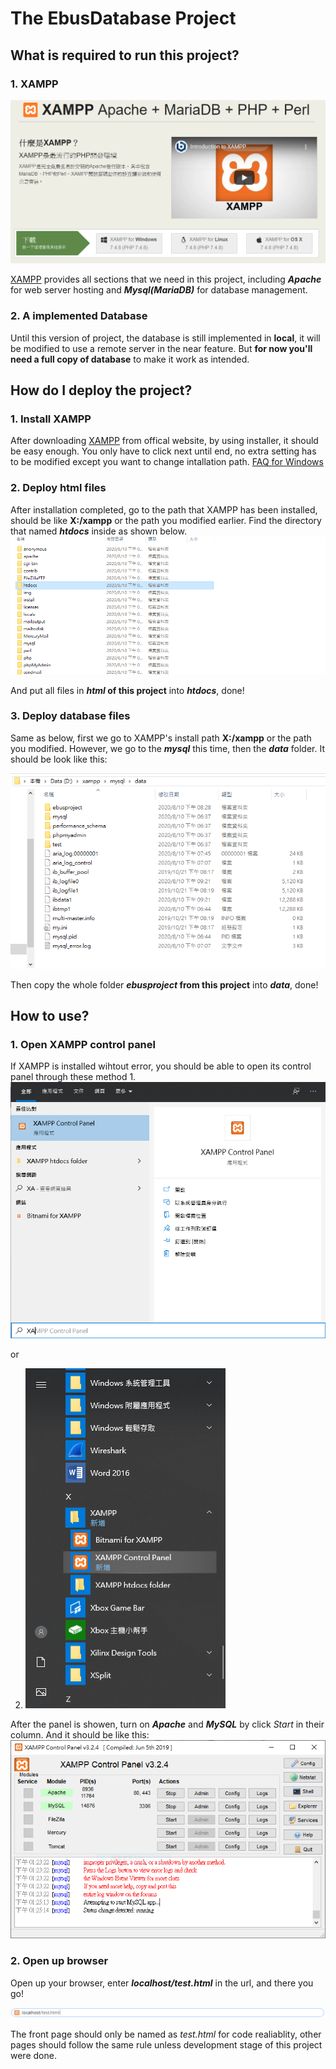 # The EbusDatabase Project 
## What is required to run this project?
### 1. XAMPP
![XAMPP](/Readme/XAMPP.PNG "Official explain")  

[XAMPP](https://www.apachefriends.org/zh_tw/index.html) provides all sections that we need in this project, including **_Apache_** for web server hosting and **_Mysql(MariaDB)_** for database management.
### 2. A implemented Database
Until this version of project, the database is still implemented in **local**, it will be modified to use a remote server in the near feature. But **for now you'll need a full copy of database** to make it work as intended.

## How do I deploy the project?

### 1. Install XAMPP
After downloading [XAMPP](https://www.apachefriends.org/zh_tw/index.html) from offical website, by using installer, it should be easy enough. You only have to click next until end, no extra setting has to be modified except you want to change intallation path. [FAQ for Windows](https://www.apachefriends.org/faq_windows.html)
### 2. Deploy html files
After installation completed, go to the path that XAMPP has been installed, should be like **X:/xampp** or the path you modified earlier. Find the directory that named **_htdocs_** inside as shown below.
![htdocs](/Readme/htdocs.PNG)  

And put all files in **_html_ of this project** into **_htdocs_**, done!
### 3. Deploy database files
Same as below, first we go to XAMPP's install path **X:/xampp** or the path you modified. However, we go to the **_mysql_** this time, then the **_data_** folder. It should be look like this:  

![databaselocation](/Readme/database.PNG)  

Then copy the whole folder **_ebusproject_ from this project** into **_data_**, done!

## How to use?
### 1. Open XAMPP control panel
If XAMPP is installed wihtout error, you should be able to open its control panel through these method 
1.   
![search method](/Readme/search.PNG)  

or  

2. ![start menu method](/Readme/startmenu.PNG)  

After the panel is showen, turn on **_Apache_** and **_MySQL_** by click *Start* in their column. And it should be like this:
![XAMPP control panel](/Readme/controlpanel.PNG)  

### 2. Open up browser
Open up your browser, enter **_localhost/test.html_** in the url, and there you go!  

![index](/Readme/url.PNG)  

The front page should only be named as *test.html* for code realiablity, other pages should follow the same rule unless development stage of this project were done.
